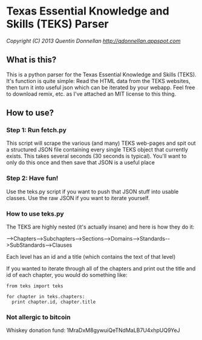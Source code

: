 # Texas Essential Knowledge and Skills (TEKS) Parser
*Copyright (C) 2013 Quentin Donnellan*
*http://qdonnellan.appspot.com*

## What is this?
This is a python parser for the Texas Essential Knowledge and Skills (TEKS). It's function is quite simple: Read the HTML data from the TEKS websites, then turn it into useful json which can be iterated by your webapp. Feel free to download remix, etc. as I've attached an MIT license to this thing.

## How to use?

### Step 1: Run fetch.py
This script will scrape the various (and many) TEKS web-pages and spit out a structured JSON file containing every single TEKS object that currently exists. This takes several seconds (30 seconds is typical). You'll want to only do this once and then save that JSON is a useful place

### Step 2: Have fun!
Use the teks.py script if you want to push that JSON stuff into usable classes. Use the raw JSON if you want to iterate yourself.

### How to use teks.py
The TEKS are highly nested (it's actually insane) and here is how they do it:

-->Chapters-->Subchapters-->Sections-->Domains-->Standards-->SubStandards-->Clauses

Each level has an id and a title (which contains the text of that level)

If you wanted to iterate through all of the chapters and print out the title and id of each chapter, you would do something like:

    from teks import teks

    for chapter in teks.chapters:
      print chapter.id, chapter.title


### Not allergic to bitcoin
Whiskey donation fund: 1MraDxM8gywuiQeTNdMaLB7U4xhpUQ9YeJ